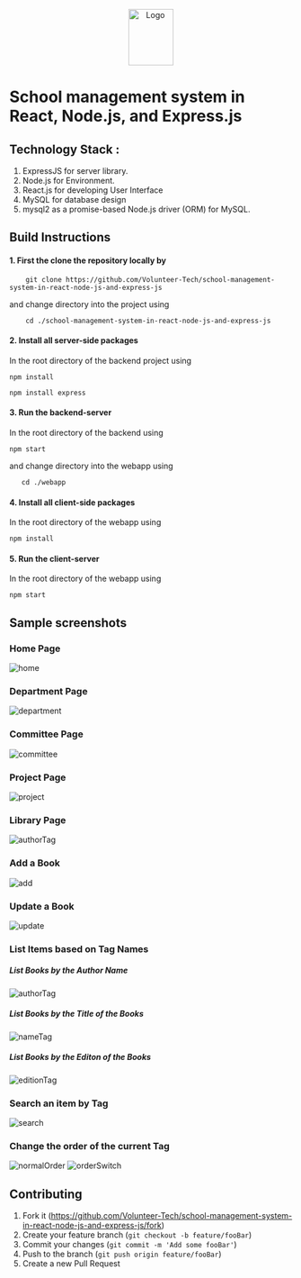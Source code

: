 <p align="center">
  <a href="#">
    <img src="https://github.com/Volunteer-Tech/school-management-system-in-react-node-js-and-express-js/blob/main/webapp/src/images/project-lg.png" alt="Logo" width="80" height="100">
  </a>

  # School management system in React, Node.js,  and Express.js


## Technology Stack :

1.  ExpressJS for server library.
2.  Node.js for Environment.
3.  React.js for developing User Interface
4.  MySQL for database design
5.  mysql2 as a promise-based Node.js driver (ORM) for MySQL.


## Build Instructions

#### 1. First the clone the repository locally by

```
    git clone https://github.com/Volunteer-Tech/school-management-system-in-react-node-js-and-express-js
```

and change directory into the project using

```
    cd ./school-management-system-in-react-node-js-and-express-js
```

#### 2. Install all server-side packages

In the root directory of the backend project using

```
npm install
```

```
npm install express
```
#### 3. Run the backend-server

In the root directory of the backend using

```
npm start

```

and change directory into the webapp using

```
   cd ./webapp
```

#### 4. Install all client-side packages

In the root directory of the webapp using

```
npm install
```

#### 5. Run the client-server

In the root directory of the webapp using

```
npm start
```

<p align="center">
  
  ## Sample screenshots 
<h3>Home Page</h3>
<img src="https://github.com/Volunteer-Tech/school-management-system-in-react-node-js-and-express-js/blob/main/public/docs/home.png" alt="home">
<h3>Department Page</h3>
<img src="https://github.com/Volunteer-Tech/school-management-system-in-react-node-js-and-express-js/blob/main/public/docs/department.png" alt="department">
<h3>Committee Page</h3>
<img src="https://github.com/Volunteer-Tech/school-management-system-in-react-node-js-and-express-js/blob/main/public/docs/committee.png" alt="committee">
<h3>Project Page</h3>
<img src="https://github.com/Volunteer-Tech/school-management-system-in-react-node-js-and-express-js/blob/main/public/docs/project.png" alt="project">
<h3>Library Page</h3>
<img src="https://github.com/Volunteer-Tech/school-management-system-in-react-node-js-and-express-js/blob/main/public/docs/authorTag.png" alt="authorTag">
<h3>Add a Book</h3>
<img src="https://github.com/Volunteer-Tech/school-management-system-in-react-node-js-and-express-js/blob/main/public/docs/add.png" alt="add">
<h3>Update a Book</h3>
<img src="https://github.com/Volunteer-Tech/school-management-system-in-react-node-js-and-express-js/blob/main/public/docs/update.png" alt="update">
<h3>List Items based on Tag Names</h3>
<h5>List Books by the Author Name</h5>
<img src="https://github.com/Volunteer-Tech/school-management-system-in-react-node-js-and-express-js/blob/main/public/docs/authorTag.png" alt="authorTag">
<h5>List Books by the Title of the Books</h5>
<img src="https://github.com/Volunteer-Tech/school-management-system-in-react-node-js-and-express-js/blob/main/public/docs/nameTag.png" alt="nameTag">
<h5>List Books by the Editon of the Books</h5>
<img src="https://github.com/Volunteer-Tech/school-management-system-in-react-node-js-and-express-js/blob/main/public/docs/edition.png" alt="editionTag">
<h3> Search an item by Tag</h3>
<img src="https://github.com/Volunteer-Tech/school-management-system-in-react-node-js-and-express-js/blob/main/public/docs/search.png" alt="search">
<h3> Change the order of the current Tag</h3>
<img src="https://github.com/Volunteer-Tech/school-management-system-in-react-node-js-and-express-js/blob/main/public/docs/edition.png" alt="normalOrder">
<img src="https://github.com/Volunteer-Tech/school-management-system-in-react-node-js-and-express-js/blob/main/public/docs/editionOrder.png" alt="orderSwitch">
</p>


## Contributing

1.  Fork it (https://github.com/Volunteer-Tech/school-management-system-in-react-node-js-and-express-js/fork)
2.  Create your feature branch (`git checkout -b feature/fooBar`)
3.  Commit your changes (`git commit -m 'Add some fooBar'`)
4.  Push to the branch (`git push origin feature/fooBar`)
5.  Create a new Pull Request
